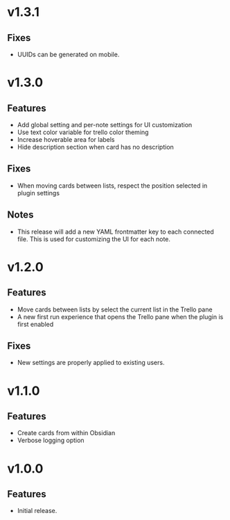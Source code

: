 # v1.3.1

## Fixes

- UUIDs can be generated on mobile.

# v1.3.0

## Features

- Add global setting and per-note settings for UI customization
- Use text color variable for trello color theming
- Increase hoverable area for labels
- Hide description section when card has no description

## Fixes

- When moving cards between lists, respect the position selected in plugin settings

## Notes

- This release will add a new YAML frontmatter key to each connected file. This is used for customizing the UI for each note.

# v1.2.0

## Features

- Move cards between lists by select the current list in the Trello pane
- A new first run experience that opens the Trello pane when the plugin is first enabled

## Fixes

- New settings are properly applied to existing users.

# v1.1.0

## Features

- Create cards from within Obsidian
- Verbose logging option

# v1.0.0

## Features

- Initial release.
